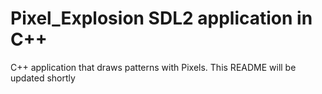 # Pixel_Explosion SDL2 application in C++
C++ application that draws patterns with Pixels. This README will be updated shortly
